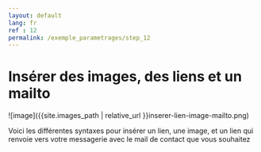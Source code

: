 ```yaml
---
layout: default
lang: fr
ref : 12
permalink: /exemple_parametrages/step_12
---
```


# Insérer des images, des liens et un mailto


![image]({{site.images_path | relative_url }}inserer-lien-image-mailto.png)


Voici les différentes syntaxes pour insérer un lien, une image, et un lien qui renvoie vers votre messagerie avec le mail de contact que vous souhaitez